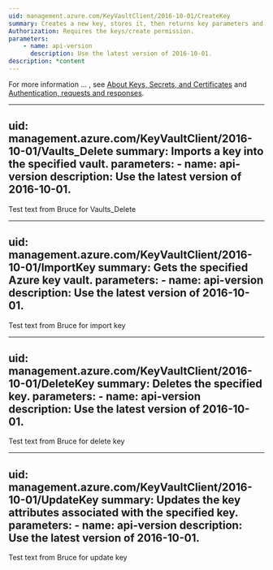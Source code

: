 ```yaml
---
uid: management.azure.com/KeyVaultClient/2016-10-01/CreateKey
summary: Creates a new key, stores it, then returns key parameters and attributes to the client. The CREATE operation can be used to create any key type in Azure Key Vault. If the named key already exists, Azure Key Vault creates a new version of the key.
Authorization: Requires the keys/create permission.
parameters:
    - name: api-version
      description: Use the latest version of 2016-10-01.
description: *content
---
```


For more information ... , see [About Keys, Secrets, and Certificates]() and [Authentication, requests and responses]().

---
uid: management.azure.com/KeyVaultClient/2016-10-01/Vaults_Delete
summary: Imports a key into the specified vault.
parameters:
    - name: api-version
      description: Use the latest version of 2016-10-01.
---

Test text from Bruce for Vaults_Delete

---
uid: management.azure.com/KeyVaultClient/2016-10-01/ImportKey
summary: Gets the specified Azure key vault.
parameters:
    - name: api-version
      description: Use the latest version of 2016-10-01.
---
Test text from Bruce for import key

---
uid: management.azure.com/KeyVaultClient/2016-10-01/DeleteKey
summary: Deletes the specified key.
parameters:
    - name: api-version
      description: Use the latest version of 2016-10-01.
---
Test text from Bruce for delete key


---
uid: management.azure.com/KeyVaultClient/2016-10-01/UpdateKey
summary: Updates the key attributes associated with the specified key.
parameters:
    - name: api-version
      description: Use the latest version of 2016-10-01.
---
Test text from Bruce for update key

